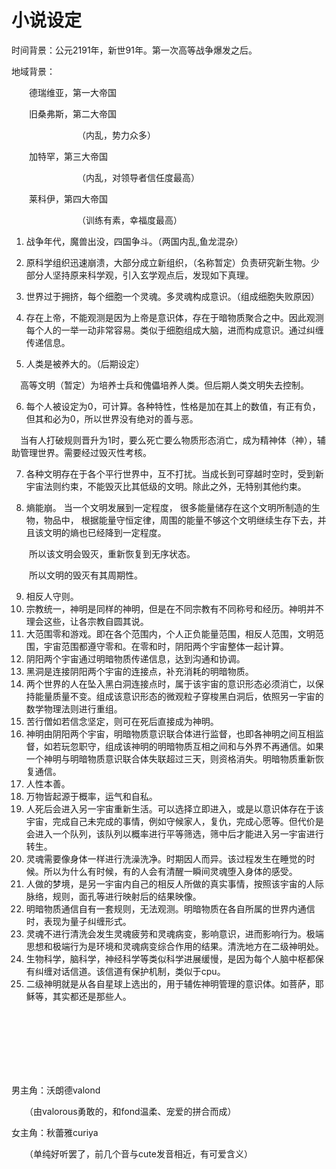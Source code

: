 # 小说设定

时间背景：公元2191年，新世91年。第一次高等战争爆发之后。

地域背景：

　　德瑞维亚，第一大帝国

　　旧桑弗斯，第二大帝国

　　　　　　　　（内乱，势力众多）

　　加特罕，第三大帝国

　　　　　　　　（内乱，对领导者信任度最高）

　　莱科伊，第四大帝国

　　　　　　　　（训练有素，幸福度最高）

1. 战争年代，魔兽出没，四国争斗。（两国内乱,鱼龙混杂）

2. 原科学组织迅速崩溃，大部分成立新组织，（名称暂定）负责研究新生物。少部分人坚持原来科学观，引入玄学观点后，发现如下真理。

3. 世界过于拥挤，每个细胞一个灵魂。多灵魂构成意识。（组成细胞失败原因）

4. 存在上帝，不能观测是因为上帝是意识体，存在于暗物质聚合之中。因此观测每个人的一举一动非常容易。类似于细胞组成大脑，进而构成意识。通过纠缠传递信息。

5. 人类是被养大的。（后期设定）

　高等文明（暂定）为培养士兵和傀儡培养人类。但后期人类文明失去控制。

6. 每个人被设定为0，可计算。各种特性，性格是加在其上的数值，有正有负，但其和必为0，所以世界没有绝对的善与恶。

　当有人打破规则晋升为1时，要么死亡要么物质形态消亡，成为精神体（神），辅助管理世界。需要经过毁灭性考核。

7. 各种文明存在于各个平行世界中，互不打扰。当成长到可穿越时空时，受到新宇宙法则约束，不能毁灭比其低级的文明。除此之外，无特别其他约束。

8. 熵能崩。 当一个文明发展到一定程度， 很多能量储存在这个文明所制造的生物，物品中， 根据能量守恒定律，周围的能量不够这个文明继续生存下去，并且该文明的熵也已经降到一定程度。

　　所以该文明会毁灭，重新恢复到无序状态。

　　所以文明的毁灭有其周期性。

9. 相反人守则。
10. 宗教统一，神明是同样的神明，但是在不同宗教有不同称号和经历。神明并不理会这些，让各宗教自圆其说。
11. 大范围零和游戏。即在各个范围内，个人正负能量范围，相反人范围，文明范围，宇宙范围都遵守零和。在零和时，阴阳两个宇宙整体一起计算。
12. 阴阳两个宇宙通过明暗物质传递信息，达到沟通和协调。
13. 黑洞是连接阴阳两个宇宙的连接点，补充消耗的明暗物质。
14. 两个世界的人在坠入黑白洞连接点时，属于该宇宙的意识形态必须消亡，以保持能量质量不变。组成该意识形态的微观粒子穿梭黑白洞后，依照另一宇宙的数学物理法则进行重组。
15. 苦行僧如若信念坚定，则可在死后直接成为神明。
16. 神明由阴阳两个宇宙，明暗物质意识联合体进行监督，也即各神明之间互相监督，如若玩忽职守，组成该神明的明暗物质互相之间和与外界不再通信。如果一个神明与明暗物质意识联合体失联超过三天，则资格消失。明暗物质重新恢复通信。
17. 人性本善。
18. 万物皆起源于概率，运气和自私。
19. 人死后会进入另一宇宙重新生活。可以选择立即进入，或是以意识体存在于该宇宙，完成自己未完成的事情，例如守候家人，复仇，完成心愿等。但代价是会进入一个队列，该队列以概率进行平等筛选，筛中后才能进入另一宇宙进行转生。
20. 灵魂需要像身体一样进行洗澡洗净。时期因人而异。该过程发生在睡觉的时候。所以为什么有时候，有的人会有清醒一瞬间灵魂堕入身体的感受。
21. 人做的梦境，是另一宇宙内自己的相反人所做的真实事情，按照该宇宙的人际脉络，规则，面孔等进行映射后的结果映像。
22. 明暗物质通信自有一套规则，无法观测。明暗物质在各自所属的世界内通信时，表现为量子纠缠形式。
23. 灵魂不进行清洗会发生灵魂疲劳和灵魂病变，影响意识，进而影响行为。极端思想和极端行为是环境和灵魂病变综合作用的结果。清洗地方在二级神明处。
24. 生物科学，脑科学，神经科学等类似科学进展缓慢，是因为每个人脑中枢都保有纠缠对话信道。该信道有保护机制，类似于cpu。
25. 二级神明就是从各自星球上选出的，用于辅佐神明管理的意识体。如菩萨，耶稣等，其实都还是那些人。

<br>

<br>

<br>

<br>

<br>

<br>

男主角：沃朗德valond

　　（由valorous勇敢的，和fond温柔、宠爱的拼合而成）

女主角：秋蕾雅curiya

　　（单纯好听罢了，前几个音与cute发音相近，有可爱含义）
